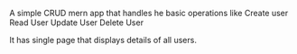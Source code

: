 A simple CRUD mern app that handles he basic operations like
Create user
Read User
Update User 
Delete User

It has single page that displays details of all users.
